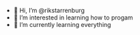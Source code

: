- 👋 Hi, I’m @rikstarrenburg
- 👀 I’m interested in learning how to progam
- 🌱 I’m currently learning everything
<!---
rikstarrenburg/rikstarrenburg is a ✨ special ✨ repository because its `README.md` (this file) appears on your GitHub profile.
You can click the Preview link to take a look at your changes.
--->
